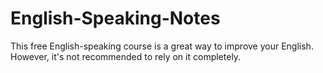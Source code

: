 # English-Speaking-Notes
This free English-speaking course is a great way to improve your English. However, it's not recommended to rely on it completely.
